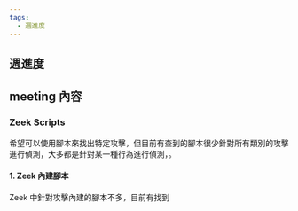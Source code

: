 ```yaml
---
tags:
  - 週進度
---
```

## 週進度

## meeting 內容
### Zeek Scripts
希望可以使用腳本來找出特定攻擊，但目前有查到的腳本很少針對所有類別的攻擊進行偵測，大多都是針對某一種行為進行偵測，。
#### 1. Zeek 內建腳本
Zeek 中針對攻擊內建的腳本不多，目前有找到